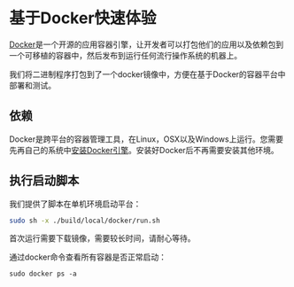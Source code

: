 # 基于Docker快速体验

[Docker](https://www.docker.com)是一个开源的应用容器引擎，让开发者可以打包他们的应用以及依赖包到一个可移植的容器中，然后发布到运行任何流行操作系统的机器上。

我们将二进制程序打包到了一个docker镜像中，方便在基于Docker的容器平台中部署和测试。

## 依赖
Docker是跨平台的容器管理工具，在Linux，OSX以及Windows上运行。您需要先再自己的系统中[安装Docker引擎](https://docs.docker.com/engine/installation/)。安装好Docker后不再需要安装其他环境。

## 执行启动脚本

我们提供了脚本在单机环境启动平台：

```sh
sudo sh -x ./build/local/docker/run.sh

```

首次运行需要下载镜像，需要较长时间，请耐心等待。

通过docker命令查看所有容器是否正常启动：

```
sudo docker ps -a
```